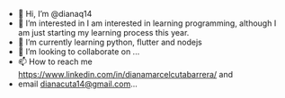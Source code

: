 - 👋 Hi, I’m @dianaq14
- 👀 I’m interested in I am interested in learning programming, although I am just starting my learning process this year.
- 🌱 I’m currently learning  python, flutter and nodejs
- 💞️ I’m looking to collaborate on ...
- 📫 How to reach me https://www.linkedin.com/in/dianamarcelcutabarrera/ and 
- email  dianacuta14@gmail.com...

<!---
dianaq14/dianaq14 is a ✨ special ✨ repository because its `README.md` (this file) appears on your GitHub profile.
You can click the Preview link to take a look at your changes.
--->
